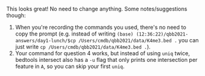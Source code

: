 This looks great! No need to change anything. Some notes/suggestions though:
1. When you're recording the commands you used, there's no need to copy the prompt (e.g. instead of writing `(base) (12:36:22)/qbb2021-answers/day1-lunch/$cp /Users/cmdb/qbb2021/data/K4me3.bed .` you can just write `cp /Users/cmdb/qbb2021/data/K4me3.bed .`).
2. Your command for question 4 works, but instead of using `uniq` twice, bedtools intersect also has a `-u` flag that only prints one intersection per feature in `A`, so you can skip your first `uniq`.
